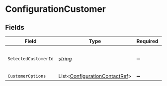 # ConfigurationCustomer


## Fields

| Field                                                                           | Type                                                                            | Required                                                                        | Description                                                                     |
| ------------------------------------------------------------------------------- | ------------------------------------------------------------------------------- | ------------------------------------------------------------------------------- | ------------------------------------------------------------------------------- |
| `SelectedCustomerId`                                                            | *string*                                                                        | :heavy_minus_sign:                                                              | Unique identifier for the customer.                                             |
| `CustomerOptions`                                                               | List<[ConfigurationContactRef](../../Models/Shared/ConfigurationContactRef.md)> | :heavy_minus_sign:                                                              | N/A                                                                             |